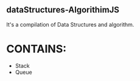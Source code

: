 ## dataStructures-AlgorithimJS
It's a compilation of Data Structures and algorithm.
# CONTAINS:
- Stack
- Queue

